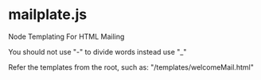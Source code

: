 # mailplate.js
Node Templating For HTML Mailing


You should not use "-" to divide words instead use "_"

Refer the templates from the root, such as: "/templates/welcomeMail.html"